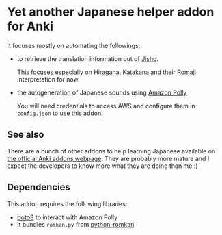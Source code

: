 Yet another Japanese helper addon for Anki
==========================================

It focuses mostly on automating the followings:

* to retrieve the translation information out of [Jisho](https://jisho.org).

  This focuses especially on Hiragana, Katakana and their Romaji interpretation
  for now.

* the autogeneration of Japanese sounds using [Amazon
  Polly](https://aws.amazon.com/polly/)

  You will need credentials to access AWS and configure them in `config.json`
  to use this addon.


See also
--------

There are a bunch of other addons to help learning Japanese available on [the
official Anki addons webpage](https://ankiweb.net/shared/addons/).
They are probably more mature and I expect the developers to know more what
they are doing than me :)


Dependencies
------------

This addon requires the following libraries:

* [boto3](https://boto3.amazonaws.com/v1/documentation/api/latest/) to interact
  with Amazon Polly
* it bundles `romkan.py` from
  [python-romkan](https://github.com/soimort/python-romkan/blob/f92106a37d388c62d871210aee2ec46eb5e5cef2/src/romkan/common.py)
